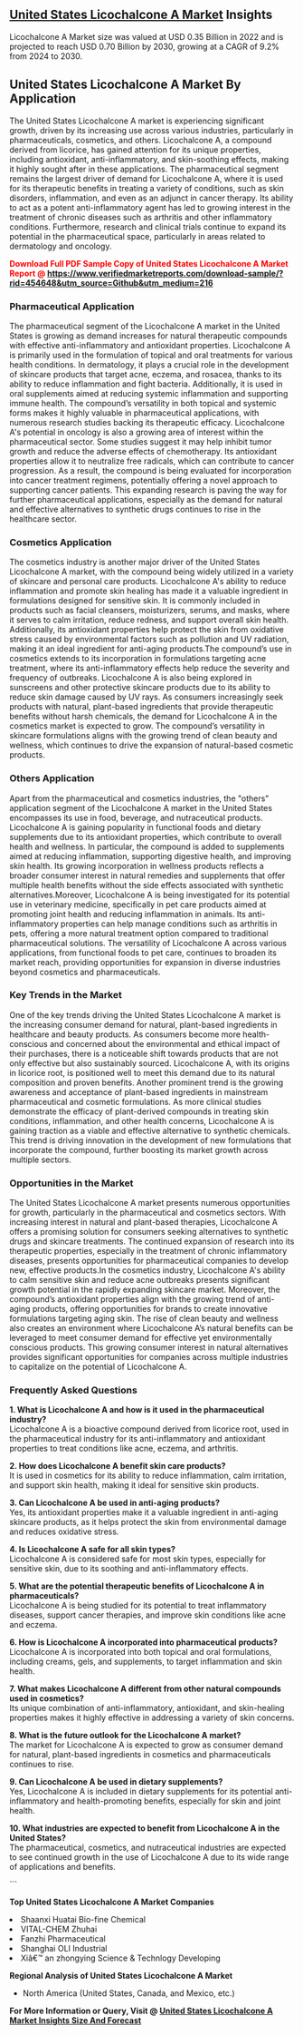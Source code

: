 <h2><a href="https://www.verifiedmarketreports.com/download-sample/?rid=454648&amp;utm_source=Github&amp;utm_medium=216" target="_blank">United States Licochalcone A Market</a> Insights</h2><p>Licochalcone A Market size was valued at USD 0.35 Billion in 2022 and is projected to reach USD 0.70 Billion by 2030, growing at a CAGR of 9.2% from 2024 to 2030.</p><p><h2>United States Licochalcone A Market By Application</h2><p>The United States Licochalcone A market is experiencing significant growth, driven by its increasing use across various industries, particularly in pharmaceuticals, cosmetics, and others. Licochalcone A, a compound derived from licorice, has gained attention for its unique properties, including antioxidant, anti-inflammatory, and skin-soothing effects, making it highly sought after in these applications. The pharmaceutical segment remains the largest driver of demand for Licochalcone A, where it is used for its therapeutic benefits in treating a variety of conditions, such as skin disorders, inflammation, and even as an adjunct in cancer therapy. Its ability to act as a potent anti-inflammatory agent has led to growing interest in the treatment of chronic diseases such as arthritis and other inflammatory conditions. Furthermore, research and clinical trials continue to expand its potential in the pharmaceutical space, particularly in areas related to dermatology and oncology. <b><p><span class=""><span style="color: #ff0000;"><strong>Download Full PDF Sample Copy of United States Licochalcone A Market Report</strong> @ </span><a href="https://www.verifiedmarketreports.com/download-sample/?rid=454648&amp;utm_source=Github&amp;utm_medium=216" target="_blank">https://www.verifiedmarketreports.com/download-sample/?rid=454648&amp;utm_source=Github&amp;utm_medium=216</a></span></p></b></p><h3>Pharmaceutical Application</h3><p>The pharmaceutical segment of the Licochalcone A market in the United States is growing as demand increases for natural therapeutic compounds with effective anti-inflammatory and antioxidant properties. Licochalcone A is primarily used in the formulation of topical and oral treatments for various health conditions. In dermatology, it plays a crucial role in the development of skincare products that target acne, eczema, and rosacea, thanks to its ability to reduce inflammation and fight bacteria. Additionally, it is used in oral supplements aimed at reducing systemic inflammation and supporting immune health. The compound’s versatility in both topical and systemic forms makes it highly valuable in pharmaceutical applications, with numerous research studies backing its therapeutic efficacy. Licochalcone A's potential in oncology is also a growing area of interest within the pharmaceutical sector. Some studies suggest it may help inhibit tumor growth and reduce the adverse effects of chemotherapy. Its antioxidant properties allow it to neutralize free radicals, which can contribute to cancer progression. As a result, the compound is being evaluated for incorporation into cancer treatment regimens, potentially offering a novel approach to supporting cancer patients. This expanding research is paving the way for further pharmaceutical applications, especially as the demand for natural and effective alternatives to synthetic drugs continues to rise in the healthcare sector.</p><h3>Cosmetics Application</h3><p>The cosmetics industry is another major driver of the United States Licochalcone A market, with the compound being widely utilized in a variety of skincare and personal care products. Licochalcone A's ability to reduce inflammation and promote skin healing has made it a valuable ingredient in formulations designed for sensitive skin. It is commonly included in products such as facial cleansers, moisturizers, serums, and masks, where it serves to calm irritation, reduce redness, and support overall skin health. Additionally, its antioxidant properties help protect the skin from oxidative stress caused by environmental factors such as pollution and UV radiation, making it an ideal ingredient for anti-aging products.The compound’s use in cosmetics extends to its incorporation in formulations targeting acne treatment, where its anti-inflammatory effects help reduce the severity and frequency of outbreaks. Licochalcone A is also being explored in sunscreens and other protective skincare products due to its ability to reduce skin damage caused by UV rays. As consumers increasingly seek products with natural, plant-based ingredients that provide therapeutic benefits without harsh chemicals, the demand for Licochalcone A in the cosmetics market is expected to grow. The compound’s versatility in skincare formulations aligns with the growing trend of clean beauty and wellness, which continues to drive the expansion of natural-based cosmetic products.</p><h3>Others Application</h3><p>Apart from the pharmaceutical and cosmetics industries, the "others" application segment of the Licochalcone A market in the United States encompasses its use in food, beverage, and nutraceutical products. Licochalcone A is gaining popularity in functional foods and dietary supplements due to its antioxidant properties, which contribute to overall health and wellness. In particular, the compound is added to supplements aimed at reducing inflammation, supporting digestive health, and improving skin health. Its growing incorporation in wellness products reflects a broader consumer interest in natural remedies and supplements that offer multiple health benefits without the side effects associated with synthetic alternatives.Moreover, Licochalcone A is being investigated for its potential use in veterinary medicine, specifically in pet care products aimed at promoting joint health and reducing inflammation in animals. Its anti-inflammatory properties can help manage conditions such as arthritis in pets, offering a more natural treatment option compared to traditional pharmaceutical solutions. The versatility of Licochalcone A across various applications, from functional foods to pet care, continues to broaden its market reach, providing opportunities for expansion in diverse industries beyond cosmetics and pharmaceuticals.</p><h3>Key Trends in the Market</h3><p>One of the key trends driving the United States Licochalcone A market is the increasing consumer demand for natural, plant-based ingredients in healthcare and beauty products. As consumers become more health-conscious and concerned about the environmental and ethical impact of their purchases, there is a noticeable shift towards products that are not only effective but also sustainably sourced. Licochalcone A, with its origins in licorice root, is positioned well to meet this demand due to its natural composition and proven benefits. Another prominent trend is the growing awareness and acceptance of plant-based ingredients in mainstream pharmaceutical and cosmetic formulations. As more clinical studies demonstrate the efficacy of plant-derived compounds in treating skin conditions, inflammation, and other health concerns, Licochalcone A is gaining traction as a viable and effective alternative to synthetic chemicals. This trend is driving innovation in the development of new formulations that incorporate the compound, further boosting its market growth across multiple sectors.</p><h3>Opportunities in the Market</h3><p>The United States Licochalcone A market presents numerous opportunities for growth, particularly in the pharmaceutical and cosmetics sectors. With increasing interest in natural and plant-based therapies, Licochalcone A offers a promising solution for consumers seeking alternatives to synthetic drugs and skincare treatments. The continued expansion of research into its therapeutic properties, especially in the treatment of chronic inflammatory diseases, presents opportunities for pharmaceutical companies to develop new, effective products.In the cosmetics industry, Licochalcone A's ability to calm sensitive skin and reduce acne outbreaks presents significant growth potential in the rapidly expanding skincare market. Moreover, the compound’s antioxidant properties align with the growing trend of anti-aging products, offering opportunities for brands to create innovative formulations targeting aging skin. The rise of clean beauty and wellness also creates an environment where Licochalcone A’s natural benefits can be leveraged to meet consumer demand for effective yet environmentally conscious products. This growing consumer interest in natural alternatives provides significant opportunities for companies across multiple industries to capitalize on the potential of Licochalcone A.</p><h3>Frequently Asked Questions</h3><p><b>1. What is Licochalcone A and how is it used in the pharmaceutical industry?</b><br>Licochalcone A is a bioactive compound derived from licorice root, used in the pharmaceutical industry for its anti-inflammatory and antioxidant properties to treat conditions like acne, eczema, and arthritis.</p><p><b>2. How does Licochalcone A benefit skin care products?</b><br>It is used in cosmetics for its ability to reduce inflammation, calm irritation, and support skin health, making it ideal for sensitive skin products.</p><p><b>3. Can Licochalcone A be used in anti-aging products?</b><br>Yes, its antioxidant properties make it a valuable ingredient in anti-aging skincare products, as it helps protect the skin from environmental damage and reduces oxidative stress.</p><p><b>4. Is Licochalcone A safe for all skin types?</b><br>Licochalcone A is considered safe for most skin types, especially for sensitive skin, due to its soothing and anti-inflammatory effects.</p><p><b>5. What are the potential therapeutic benefits of Licochalcone A in pharmaceuticals?</b><br>Licochalcone A is being studied for its potential to treat inflammatory diseases, support cancer therapies, and improve skin conditions like acne and eczema.</p><p><b>6. How is Licochalcone A incorporated into pharmaceutical products?</b><br>Licochalcone A is incorporated into both topical and oral formulations, including creams, gels, and supplements, to target inflammation and skin health.</p><p><b>7. What makes Licochalcone A different from other natural compounds used in cosmetics?</b><br>Its unique combination of anti-inflammatory, antioxidant, and skin-healing properties makes it highly effective in addressing a variety of skin concerns.</p><p><b>8. What is the future outlook for the Licochalcone A market?</b><br>The market for Licochalcone A is expected to grow as consumer demand for natural, plant-based ingredients in cosmetics and pharmaceuticals continues to rise.</p><p><b>9. Can Licochalcone A be used in dietary supplements?</b><br>Yes, Licochalcone A is included in dietary supplements for its potential anti-inflammatory and health-promoting benefits, especially for skin and joint health.</p><p><b>10. What industries are expected to benefit from Licochalcone A in the United States?</b><br>The pharmaceutical, cosmetics, and nutraceutical industries are expected to see continued growth in the use of Licochalcone A due to its wide range of applications and benefits.</p>```</p><p><strong>Top United States Licochalcone A Market Companies</strong></p><div data-test-id=""><p><li>Shaanxi Huatai Bio-fine Chemical</li><li> VITAL-CHEM Zhuhai</li><li> Fanzhi Pharmaceutical</li><li> Shanghai OLI Industrial</li><li> Xiâ€™ an zhongying Science & Technlogy Developing</li></p><div><strong>Regional Analysis of&nbsp;United States Licochalcone A Market</strong></div><ul><li dir="ltr"><p dir="ltr">North America&nbsp;(United States, Canada, and Mexico, etc.)</p></li></ul><p><strong>For More Information or Query, Visit @&nbsp;</strong><strong><a href="https://www.verifiedmarketreports.com/product/licochalcone-a-market/?utm_source=Github&amp;utm_medium=216" target="_blank">United States Licochalcone A Market Insights Size And Forecast</a></strong></p></div>
